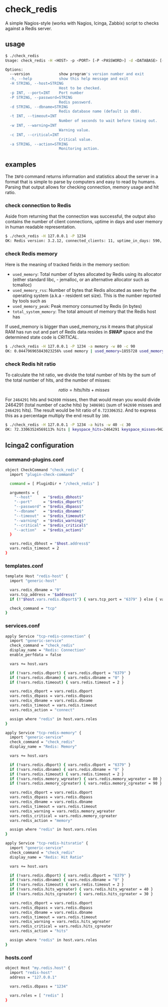 # check_redis

A simple Nagios-style (works with Nagios, Icinga, Zabbix) script to checks against a Redis server.

## usage

```bash
$ ./check_redis 
Usage: check_redis -H <HOST> -p <PORT> [-P <PASSWORD>] -d <DATABASE> [-t <TIMEOUT>] -w <WARNING> -c <CRITICAL> -a <ACTION>

Options:
  --version             show program's version number and exit
  -h, --help            show this help message and exit
  -H STRING, --host=STRING
                        Host to be checked.
  -p INT, --port=INT    Port number
  -P STRING, --password=STRING
                        Redis password.
  -d STRING, --dbname=STRING
                        Redis database name (default is db0).
  -t INT, --timeout=INT
                        Number of seconds to wait before timing out.
  -w INT, --warning=INT
                        Warning value.
  -c INT, --critical=INT
                        Critical value.
  -a STRING, --action=STRING
                        Monitoring action.
```

## examples

The `INFO` command returns information and statistics about the server in a format that is simple to parse by computers and easy to read by humans. Parsing that output allows for checking connection, memory usage and hit ratio.

### check connection to Redis

Aside from returning that the connection was successful, the output also contains the number of client connections, uptime in days and user memory in human readable representation.

```bash
$ ./check_redis -H 127.0.0.1 -P 1234
OK: Redis version: 3.2.12, connected_clients: 11, uptime_in_days: 590, used_memory_human: 1.77M
```

### check Redis memory

Here is the meaning of tracked fields in the memory section:

- ```used_memory```: Total number of bytes allocated by Redis using its allocator (either standard libc, - jemalloc, or an alternative allocator such as tcmalloc)
- ```used_memory_rss```: Number of bytes that Redis allocated as seen by the operating system (a.k.a - resident set size). This is the number reported by tools such as 
- ```used_memory_peak```: Peak memory consumed by Redis (in bytes)
- ```total_system_memory```: The total amount of memory that the Redis host has

If used_memory is bigger than used_memory_rss it means that physical RAM has run out and part of Redis data resides in ***SWAP*** space and the determined state code is *CRITICAL*.

```bash
$ ./check_redis -H 127.0.0.1 -P 1234 -a memory -w 80 -c 90
OK: 0.044796965843023256% used memory | used_memory=1855728 used_memory_rss=9494528 used_memory_peak=2405416 total_system_memory=4142530560
```

### check Redis hit ratio

To calculate the hit ratio, we divide the total number of hits by the sum of the total number of hits, and the number of misses:

$$ ratio = hits / hits + misses $$

For ```2464291``` hits and ```942690``` misses, then that would mean you would divide 2464291 (total number of cache hits) by ```3406981``` (sum of ```942690``` misses and ```2464291``` hits). The result would be hit ratio of ```0.723306352```. And to express this as a percentage multiply the end result by ```100```.

```bash
$ ./check_redis -H 127.0.0.1 -P 1234 -a hits -w 40 -c 30
OK: 72.33063524569113% hits | keyspace_hits=2464291 keyspace_misses=942690
```

## Icinga2 configuration

### command-plugins.conf
```bash
object CheckCommand "check_redis" {
  import "plugin-check-command"

  command = [ PluginDir + "/check_redis" ]

  arguments = {
    "--host"     = "$redis_dbhost$"
    "--port"     = "$redis_dbport$"
    "--password" = "$redis_dbpass$"
    "--dbname"   = "$redis_dbname$"
    "--timeout"  = "$redis_timeout$"
    "--warning"  = "$redis_warning$"
    "--critical" = "$redis_critical$"
    "--action"   = "$redis_action$"
  }

  vars.redis_dbhost = "$host.address$"
  vars.redis_timeout = 2
}
```
### templates.conf
```bash
template Host "redis-host" {
  import "generic-host"

  vars.redis_dbname = "0"
  vars.tcp_address = "$address$"
  if (!"$host.vars.redis.dbport$") { vars.tcp_port = "6379" } else { vars.tcp_port = "$host.vars.redis.dbport$" }

  check_command = "tcp"
}
```

### services.conf

```bash
apply Service "tcp-redis-connection" {
  import "generic-service"
  check_command = "check_redis"
  display_name = "Redis: Connection"
  enable_perfdata = false

  vars += host.vars

  if (!vars.redis.dbport) { vars.redis.dbport = "6379" }
  if (!vars.redis.dbname) { vars.redis.dbname = "0" }
  if (!vars.redis.timeout) { vars.redis.timeout = 2 }

  vars.redis_dbport = vars.redis.dbport
  vars.redis_dbpass = vars.redis.dbpass
  vars.redis_dbname = vars.redis.dbname
  vars.redis_timeout = vars.redis.timeout
  vars.redis_action = "connect"

  assign where "redis" in host.vars.roles
}

apply Service "tcp-redis-memory" {
  import "generic-service"
  check_command = "check_redis"
  display_name = "Redis: Memory"

  vars += host.vars

  if (!vars.redis.dbport) { vars.redis.dbport = "6379" }
  if (!vars.redis.dbname) { vars.redis.dbname = "0" }
  if (!vars.redis.timeout) { vars.redis.timeout = 2 }
  if (!vars.redis.memory_wgreater) { vars.redis.memory_wgreater = 80 }
  if (!vars.redis.memory_cgreater) { vars.redis.memory_cgreater = 90 }

  vars.redis_dbport = vars.redis.dbport
  vars.redis_dbpass = vars.redis.dbpass
  vars.redis_dbname = vars.redis.dbname
  vars.redis_timeout = vars.redis.timeout
  vars.redis_warning = vars.redis.memory_wgreater
  vars.redis_critical = vars.redis.memory_cgreater
  vars.redis_action = "memory"

  assign where "redis" in host.vars.roles
}

apply Service "tcp-redis-hitsratio" {
  import "generic-service"
  check_command = "check_redis"
  display_name = "Redis: Hit Ratio"

  vars += host.vars

  if (!vars.redis.dbport) { vars.redis.dbport = "6379" }
  if (!vars.redis.dbname) { vars.redis.dbname = "0" }
  if (!vars.redis.timeout) { vars.redis.timeout = 2 }
  if (!vars.redis.hits_wgreater) { vars.redis.hits_wgreater = 40 }
  if (!vars.redis.hits_cgreater) { vars.redis.hits_cgreater = 30 }

  vars.redis_dbport = vars.redis.dbport
  vars.redis_dbpass = vars.redis.dbpass
  vars.redis_dbname = vars.redis.dbname
  vars.redis_timeout = vars.redis.timeout
  vars.redis_warning = vars.redis.hits_wgreater
  vars.redis_critical = vars.redis.hits_cgreater
  vars.redis_action = "hits"

  assign where "redis" in host.vars.roles
}
```

### hosts.conf
```bash
object Host "my.redis.host" {
  import "redis-host"
  address = "127.0.0.1"

  vars.redis.dbpass = "1234"

  vars.roles = [ "redis" ]
}
```